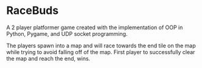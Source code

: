 # RaceBuds

A 2 player platformer game created with the implementation of OOP in Python, Pygame, and UDP socket programming.

The players spawn into a map and will race towards the end tile on the map while trying to avoid falling off of the map. First player to successfully clear the map and reach the end, wins.
